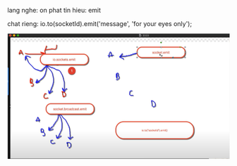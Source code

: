 lang nghe: on
phat tin hieu: emit

chat rieng: io.to(socketId).emit('message', 'for your eyes only');

![alt text](image-1.png)


